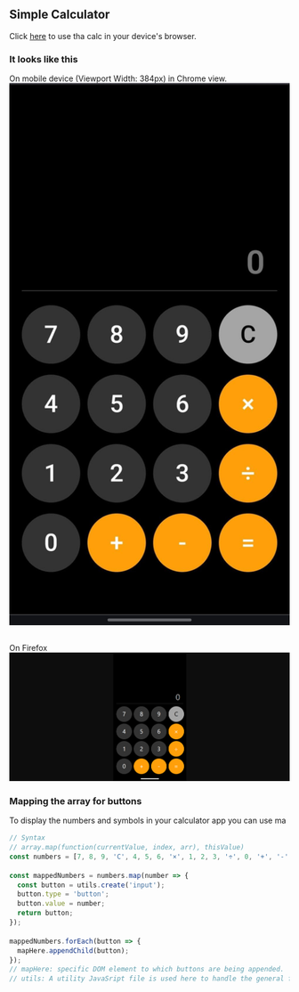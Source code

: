 ## Simple Calculator
Click [here](https://dupanshu.github.io/simple-calc/) to use tha calc in your device's browser.

### It looks like this
On mobile device (Viewport Width: 384px) in Chrome view.
![Login](./assets/media/Samsung-s22-ultra-chrome.jpg)
##
On Firefox
![Home](./assets/media/Screenshot%202024-06-01%20160414.png)

### Mapping the array for buttons
To display the numbers and symbols in your calculator app you can use ma
```JavaScript
// Syntax
// array.map(function(currentValue, index, arr), thisValue)
const numbers = [7, 8, 9, 'C', 4, 5, 6, '×', 1, 2, 3, '÷', 0, '+', '-', '='];

const mappedNumbers = numbers.map(number => {
  const button = utils.create('input');
  button.type = 'button';
  button.value = number;
  return button;
});

mappedNumbers.forEach(button => {
  mapHere.appendChild(button);
});
// mapHere: specific DOM element to which buttons are being appended.
// utils: A utility JavaSript file is used here to handle the general functions and make code more readable and clean.
```

